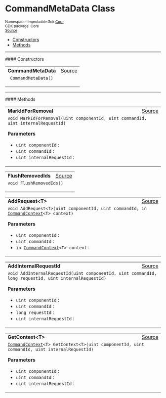 
# CommandMetaData Class
<sup>
Namespace: Improbable.Gdk.<a href="{{urlRoot}}/api/core-index">Core</a><br/>
GDK package: Core<br/>
<a href="https://www.github.com/spatialos/gdk-for-unity/blob/0.2.0/workers/unity/Packages/com.improbable.gdk.core/Worker/CommandMetaData.cs/#L23">Source</a>
<style>
a code {
                    padding: 0em 0.25em!important;
}
code {
                    background-color: #ffffff!important;
}
</style>
</sup>
<nav id="pageToc" class="page-toc"><ul><li><a href="#constructors">Constructors</a>
<li><a href="#methods">Methods</a>
</ul></nav>












</p>
<hr style="width:100%; border-top-color:#d8d8d8" />
#### Constructors


</p>




<table width="100%">
    <tr>
        <td style="border-right:none"><b>CommandMetaData</b></td>
        <td style="border-left:none; text-align:right"><a href="https://www.github.com/spatialos/gdk-for-unity/blob/0.2.0/workers/unity/Packages/com.improbable.gdk.core/Worker/CommandMetaData.cs/#L35">Source</a></td>
    </tr>
    <tr>
        <td colspan="2">
<code> CommandMetaData()</code></p>






</td>
    </tr>
</table>




</p>
<hr style="width:100%; border-top-color:#d8d8d8" />
#### Methods


</p>




<table width="100%">
    <tr>
        <td style="border-right:none"><b>MarkIdForRemoval</b></td>
        <td style="border-left:none; text-align:right"><a href="https://www.github.com/spatialos/gdk-for-unity/blob/0.2.0/workers/unity/Packages/com.improbable.gdk.core/Worker/CommandMetaData.cs/#L57">Source</a></td>
    </tr>
    <tr>
        <td colspan="2">
<code>void MarkIdForRemoval(uint componentId, uint commandId, uint internalRequestId)</code></p>



</p>

<b>Parameters</b>

<ul>
<li><code>uint componentId</code> : </li>
<li><code>uint commandId</code> : </li>
<li><code>uint internalRequestId</code> : </li>
</ul>





</td>
    </tr>
</table>


<table width="100%">
    <tr>
        <td style="border-right:none"><b>FlushRemovedIds</b></td>
        <td style="border-left:none; text-align:right"><a href="https://www.github.com/spatialos/gdk-for-unity/blob/0.2.0/workers/unity/Packages/com.improbable.gdk.core/Worker/CommandMetaData.cs/#L62">Source</a></td>
    </tr>
    <tr>
        <td colspan="2">
<code>void FlushRemovedIds()</code></p>






</td>
    </tr>
</table>


<table width="100%">
    <tr>
        <td style="border-right:none"><b>AddRequest&lt;T&gt;</b></td>
        <td style="border-left:none; text-align:right"><a href="https://www.github.com/spatialos/gdk-for-unity/blob/0.2.0/workers/unity/Packages/com.improbable.gdk.core/Worker/CommandMetaData.cs/#L74">Source</a></td>
    </tr>
    <tr>
        <td colspan="2">
<code>void AddRequest&lt;T&gt;(uint componentId, uint commandId, in <a href="{{urlRoot}}/api/core/command-context">CommandContext</a>&lt;T&gt; context)</code></p>



</p>

<b>Parameters</b>

<ul>
<li><code>uint componentId</code> : </li>
<li><code>uint commandId</code> : </li>
<li><code>in <a href="{{urlRoot}}/api/core/command-context">CommandContext</a>&lt;T&gt; context</code> : </li>
</ul>





</td>
    </tr>
</table>


<table width="100%">
    <tr>
        <td style="border-right:none"><b>AddInternalRequestId</b></td>
        <td style="border-left:none; text-align:right"><a href="https://www.github.com/spatialos/gdk-for-unity/blob/0.2.0/workers/unity/Packages/com.improbable.gdk.core/Worker/CommandMetaData.cs/#L80">Source</a></td>
    </tr>
    <tr>
        <td colspan="2">
<code>void AddInternalRequestId(uint componentId, uint commandId, long requestId, uint internalRequestId)</code></p>



</p>

<b>Parameters</b>

<ul>
<li><code>uint componentId</code> : </li>
<li><code>uint commandId</code> : </li>
<li><code>long requestId</code> : </li>
<li><code>uint internalRequestId</code> : </li>
</ul>





</td>
    </tr>
</table>


<table width="100%">
    <tr>
        <td style="border-right:none"><b>GetContext&lt;T&gt;</b></td>
        <td style="border-left:none; text-align:right"><a href="https://www.github.com/spatialos/gdk-for-unity/blob/0.2.0/workers/unity/Packages/com.improbable.gdk.core/Worker/CommandMetaData.cs/#L87">Source</a></td>
    </tr>
    <tr>
        <td colspan="2">
<code><a href="{{urlRoot}}/api/core/command-context">CommandContext</a>&lt;T&gt; GetContext&lt;T&gt;(uint componentId, uint commandId, uint internalRequestId)</code></p>



</p>

<b>Parameters</b>

<ul>
<li><code>uint componentId</code> : </li>
<li><code>uint commandId</code> : </li>
<li><code>uint internalRequestId</code> : </li>
</ul>





</td>
    </tr>
</table>





